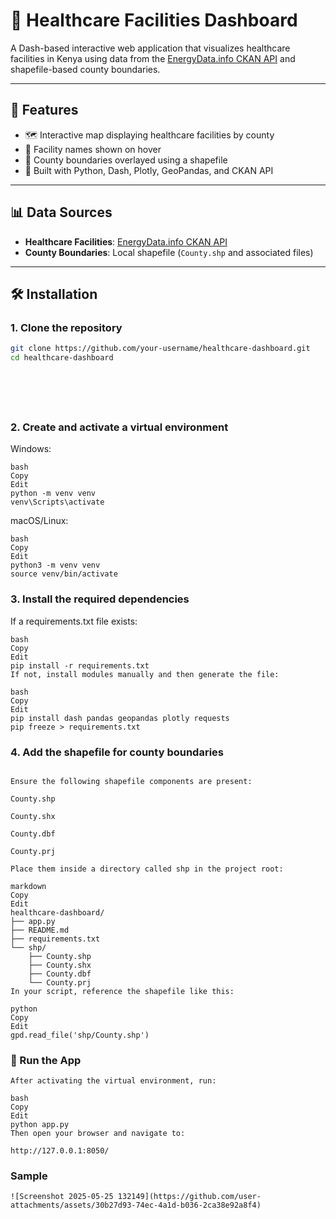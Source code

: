 # 🏥 Healthcare Facilities Dashboard

A Dash-based interactive web application that visualizes healthcare facilities in Kenya using data from the [EnergyData.info CKAN API](https://energydata.info/) and shapefile-based county boundaries.

---

## 📌 Features

- 🗺️ Interactive map displaying healthcare facilities by county  
- 🏥 Facility names shown on hover  
- 🧭 County boundaries overlayed using a shapefile  
- 🐍 Built with Python, Dash, Plotly, GeoPandas, and CKAN API  

---

## 📊 Data Sources

- **Healthcare Facilities**: [EnergyData.info CKAN API](https://energydata.info/)  
- **County Boundaries**: Local shapefile (`County.shp` and associated files)

---

## 🛠 Installation

### 1. Clone the repository

```bash
git clone https://github.com/your-username/healthcare-dashboard.git
cd healthcare-dashboard







```
### 2. Create and activate a virtual environment
Windows:
```
bash
Copy
Edit
python -m venv venv
venv\Scripts\activate
```
macOS/Linux:
```
bash
Copy
Edit
python3 -m venv venv
source venv/bin/activate
```
### 3. Install the required dependencies
If a requirements.txt file exists:
```
bash
Copy
Edit
pip install -r requirements.txt
If not, install modules manually and then generate the file:

bash
Copy
Edit
pip install dash pandas geopandas plotly requests
pip freeze > requirements.txt
```
### 4. Add the shapefile for county boundaries
```

Ensure the following shapefile components are present:

County.shp

County.shx

County.dbf

County.prj

Place them inside a directory called shp in the project root:

markdown
Copy
Edit
healthcare-dashboard/
├── app.py
├── README.md
├── requirements.txt
└── shp/
    ├── County.shp
    ├── County.shx
    ├── County.dbf
    └── County.prj
In your script, reference the shapefile like this:

python
Copy
Edit
gpd.read_file('shp/County.shp')
```
### 🚀 Run the App
```
After activating the virtual environment, run:

bash
Copy
Edit
python app.py
Then open your browser and navigate to:

http://127.0.0.1:8050/

```
### Sample
```
![Screenshot 2025-05-25 132149](https://github.com/user-attachments/assets/30b27d93-74ec-4a1d-b036-2ca38e92a8f4)






